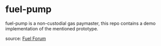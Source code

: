 # fuel-pump

fuel-pump is a non-custodial gas paymaster, this repo contains a demo implementation of the mentioned prototype.

source: [Fuel Forum](https://forum.fuel.network/t/fuel-station-gas-paymaster-on-fuel/7078)